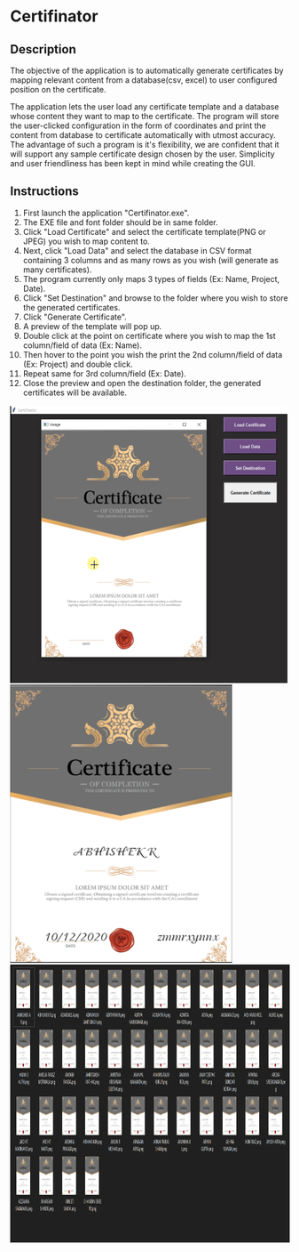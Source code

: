 # Certifinator

## Description
The objective of the application is to automatically generate certificates by mapping relevant content from a database(csv, excel) to user configured position on the certificate. 

The application lets the user load any certificate template and a database whose content they want to map to the certificate. The program will store the user-clicked configuration in the form of coordinates and print the content from database to certificate automatically with utmost accuracy. The advantage of such a program is it's flexibility, we are confident that it will support any sample certificate design chosen by the user. Simplicity and user friendliness has been kept in mind while creating the GUI. 

## Instructions 
1. First launch the application "Certifinator.exe".
2. The EXE file and font folder should be in same folder.
3. Click "Load Certificate" and select the certificate template(PNG or JPEG) you wish to map content to. 
3. Next, click "Load Data" and select the database in CSV format containing 3 columns and as many rows as you wish (will generate as many certificates). 
4. The program currently only maps 3 types of fields (Ex: Name, Project, Date).
5. Click "Set Destination" and browse to the folder where you wish to store the generated certificates. 
6. Click "Generate Certificate".
7. A preview of the template will pop up.
8. Double click at the point on certificate where you wish to map the 1st column/field of data (Ex: Name).
9. Then hover to the point you wish the print the 2nd column/field of data (Ex: Project) and double click.
10. Repeat same for 3rd column/field (Ex: Date).
11. Close the preview and open the destination folder, the generated certificates will be available.

<img src = "SnapShots/demo.png" width = "500" height = "500">
<img src = "SnapShots/output.png" width = "400" height = "500">
<img src = "Snapshots/folder.png" width = "600" height = "500">
